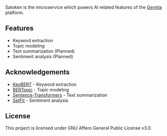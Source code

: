 Satoken is the microservice which powers AI related features of the [Germla](https://github.com/germla/germla) platform.

## Features

- Keyword extraction
- Topic modeling
- Text summarization (Planned)
- Sentiment analysis (Planned)

## Acknowledgements

- [KeyBERT](https://doi.org/10.5281/zenodo.4461265) - Keyword extraction
- [BERTopic](https://arxiv.org/abs/2203.05794) - Topic modeling
- [Sentence-Transformers](https://arxiv.org/abs/1908.10084) - Text summarization
- [SetFit](https://arxiv.org/abs/2209.11055) - Sentiment analysis

## License

This project is licensed under GNU Affero General Public License v3.0.
